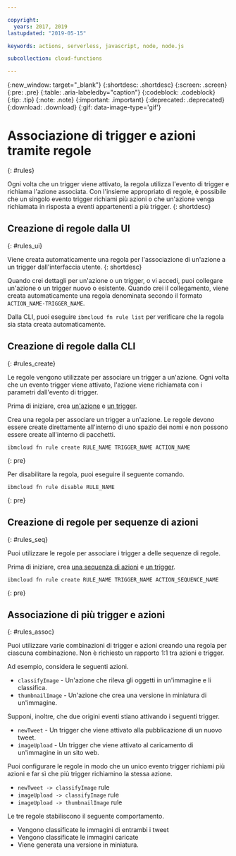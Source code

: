 ```yaml
---

copyright:
  years: 2017, 2019
lastupdated: "2019-05-15"

keywords: actions, serverless, javascript, node, node.js

subcollection: cloud-functions

---
```


{:new_window: target="_blank"}
{:shortdesc: .shortdesc}
{:screen: .screen}
{:pre: .pre}
{:table: .aria-labeledby="caption"}
{:codeblock: .codeblock}
{:tip: .tip}
{:note: .note}
{:important: .important}
{:deprecated: .deprecated}
{:download: .download}
{:gif: data-image-type='gif'}


# Associazione di trigger e azioni tramite regole
{: #rules}

Ogni volta che un trigger viene attivato, la regola utilizza l'evento di trigger e richiama l'azione associata. Con l'insieme appropriato di regole, è possibile che un singolo evento trigger richiami più azioni o che un'azione venga richiamata in risposta a eventi appartenenti a più trigger.
{: shortdesc}


## Creazione di regole dalla UI
{: #rules_ui}

Viene creata automaticamente una regola per l'associazione di un'azione a un trigger dall'interfaccia utente.
{: shortdesc}

Quando crei dettagli per un'azione o un trigger, o vi accedi, puoi collegare un'azione o un trigger nuovo o esistente. Quando crei il collegamento, viene creata automaticamente una regola denominata secondo il formato `ACTION_NAME-TRIGGER_NAME`.

Dalla CLI, puoi eseguire `ibmcloud fn rule list` per verificare che la regola sia stata creata automaticamente.


## Creazione di regole dalla CLI
{: #rules_create}

Le regole vengono utilizzate per associare un trigger a un'azione. Ogni volta che un evento trigger viene attivato, l'azione viene richiamata con i parametri dall'evento di trigger.

Prima di iniziare, crea [un'azione](/docs/openwhisk?topic=cloud-functions-actions) e [un trigger](/docs/openwhisk?topic=cloud-functions-triggers).


Crea una regola per associare un trigger a un'azione. Le regole devono essere create direttamente all'interno di uno spazio dei nomi e non possono essere create all'interno di pacchetti.
```
ibmcloud fn rule create RULE_NAME TRIGGER_NAME ACTION_NAME
```
{: pre}


Per disabilitare la regola, puoi eseguire il seguente comando.
```
ibmcloud fn rule disable RULE_NAME
```
{: pre}


## Creazione di regole per sequenze di azioni
{: #rules_seq}

Puoi utilizzare le regole per associare i trigger a delle sequenze di regole.

Prima di iniziare, crea [una sequenza di azioni](/docs/openwhisk?topic=cloud-functions-actions#actions_seq) e [un trigger](/docs/openwhisk?topic=cloud-functions-triggers).

```
ibmcloud fn rule create RULE_NAME TRIGGER_NAME ACTION_SEQUENCE_NAME
```
{: pre}


## Associazione di più trigger e azioni
{: #rules_assoc}

Puoi utilizzare varie combinazioni di trigger e azioni creando una regola per ciascuna combinazione. Non è richiesto un rapporto 1:1 tra azioni e trigger.

Ad esempio, considera le seguenti azioni.
- `classifyImage` - Un'azione che rileva gli oggetti in un'immagine e li classifica.
- `thumbnailImage` - Un'azione che crea una versione in miniatura di un'immagine.

Supponi, inoltre, che due origini eventi stiano attivando i seguenti trigger.
- `newTweet` - Un trigger che viene attivato alla pubblicazione di un nuovo tweet.
- `imageUpload` - Un trigger che viene attivato al caricamento di un'immagine in un sito web.

Puoi configurare le regole in modo che un unico evento trigger richiami più azioni e far sì che più trigger richiamino la stessa azione.
- `newTweet -> classifyImage` rule
- `imageUpload -> classifyImage` rule
- `imageUpload -> thumbnailImage` rule

Le tre regole stabiliscono il seguente comportamento.
- Vengono classificate le immagini di entrambi i tweet
- Vengono classificate le immagini caricate
- Viene generata una versione in miniatura.

